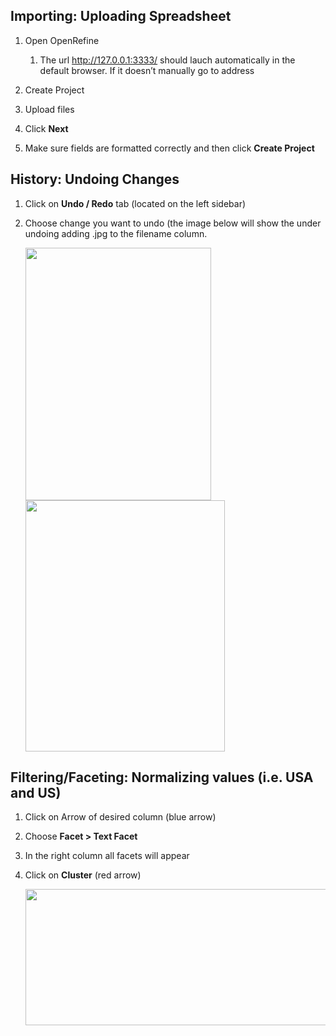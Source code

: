 Importing: Uploading Spreadsheet
---------------------

1.  Open OpenRefine

    1.  The url <http://127.0.0.1:3333/> should lauch automatically in
        the default browser. If it doesn’t manually go to address

2.  Create Project

3.  Upload files

4.  Click **Next**

5.  Make sure fields are formatted correctly and then click **Create
    Project**

History: Undoing Changes
---------------

1.  Click on **Undo / Redo** tab (located on the left sidebar)

2.  Choose change you want to undo (the image below will show the under
    undoing adding .jpg to the filename column.

    <img src="./media/image1.png" width="297" height="404" /><img src="./media/image2.png" width="319" height="402" />

Filtering/Faceting: Normalizing values (i.e. USA and US)
---------------------------------------

1.  Click on Arrow of desired column (blue arrow)

2.  Choose **Facet &gt; Text Facet**

3.  In the right column all facets will appear

4.  Click on **Cluster** (red arrow)
    
    <img src="./media/image3.png" width="623" height="218" />

